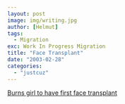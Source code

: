 ```yaml
---
layout: post
image: img/writing.jpg
author: [Helmut]
tags:
  - Migration
exc: Work In Progress Migration
title: "Face Transplant"
date: "2003-02-28"
categories: 
  - "justcuz"
---
```


[Burns girl to have first face transplant](http://www.thisislondon.com/news/articles/3609267?source=Evening%20Standard)
